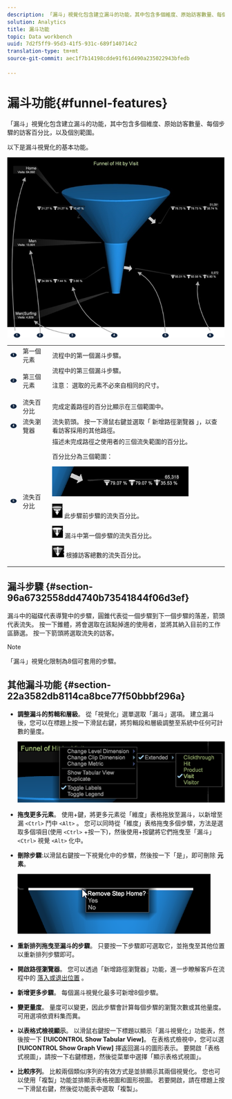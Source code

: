 ```yaml
---
description: 「漏斗」視覺化包含建立漏斗的功能，其中包含多個維度、原始訪客數量、每個步驟的訪客百分比，以及個別範圍。
solution: Analytics
title: 漏斗功能
topic: Data workbench
uuid: 7d2f5ff9-95d3-41f5-931c-689f140714c2
translation-type: tm+mt
source-git-commit: aec1f7b14198cdde91f61d490a235022943bfedb

---
```



# 漏斗功能{#funnel-features}

「漏斗」視覺化包含建立漏斗的功能，其中包含多個維度、原始訪客數量、每個步驟的訪客百分比，以及個別範圍。

以下是漏斗視覺化的基本功能。

![](assets/funnel_visualization_capture.png)

<table id="table_49A08740CEE74D64B6F9C37CD91F1AE5"> 
 <tbody> 
  <tr> 
   <td colname="col01"> <img id="image_0C1701833FE049708CE38ADEB5EC7EEF" src="assets/funnel_visualization_capture_1.png" /> </td> 
   <td colname="col1"> 第一個元素 </td> 
   <td colname="col2"> 流程中的第一個漏斗步驟。 </td> 
  </tr> 
  <tr> 
   <td colname="col01"> <img id="image_EF8AF94D833B4A249959B76F8FAF2318" src="assets/funnel_visualization_capture_2.png" /> </td> 
   <td colname="col1"> 第三個元素 </td> 
   <td colname="col2">流程中的第三個漏斗步驟。 <p><p>注意： 選取的元素不必來自相同的尺寸。 </p></p></td> 
  </tr> 
  <tr> 
   <td colname="col01"> <img id="image_F3C5130B52234FAC9DEB50279F94FF90" src="assets/funnel_visualization_capture_3.png" /> </td> 
   <td colname="col1"> 流失百分比 </td> 
   <td colname="col2"> 完成定義路徑的百分比顯示在三個範圍中。 </td> 
  </tr> 
  <tr> 
   <td colname="col01"> <img id="image_3F030396CEB14528980F5B965113BD36" src="assets/funnel_visualization_capture_4.png" /> </td> 
   <td colname="col1"> 流失瀏覽器 </td> 
   <td colname="col2">流失箭頭。 按一下滑鼠右鍵並選取「 <span class="uicontrol"> 新增路徑瀏覽器</span> 」，以查看訪客採用的其他路徑。 </td> 
  </tr> 
  <tr> 
   <td colname="col01"> <img id="image_0DA7567BDBDF4BEF9CA840D2F88A414E" src="assets/funnel_visualization_capture_5.png" /> </td> 
   <td colname="col1"> 流失百分比 </td> 
   <td colname="col2">描述未完成路徑之使用者的三個流失範圍的百分比。 <p>百分比分為三個範圍： </p><p><img id="image_B85C46DDF12C41D5BF213D5F9DC04967" placement="break" src="assets/funnel_path_browser_5.png" /></p><p><img id="image_BC37007D7B4B425C8F87905CE68F0114" src="assets/funnel_path_browser_6.png" /> 此步驟前步驟的流失百分比。 </p><p><img id="image_B10866B083424360AFF1B19E836A94CF" src="assets/funnel_path_browser_7.png" /> 漏斗中第一個步驟的流失百分比。 </p><p><img id="image_19B9AE916B584E18A82F5D5E10674414" src="assets/funnel_path_browser_8.png" /> 根據訪客總數的流失百分比。 </p></td> 
  </tr> 
 </tbody> 
</table>

## 漏斗步驟 {#section-96a6732558dd4740b73541844f06d3ef}

漏斗中的磁碟代表導覽中的步驟，圓錐代表從一個步驟到下一個步驟的落差，箭頭代表流失。 按一下錐體，將會選取在該點掉進的使用者，並將其納入目前的工作區篩選。 按一下箭頭將選取流失的訪客。

>[!NOTE]
>
>「漏斗」視覺化限制為8個可套用的步驟。

## 其他漏斗功能 {#section-22a3582db8114ca8bce77f50bbbf296a}

* **調整漏斗的剪輯和層級**。 從「視覺化」選單選取「漏斗」選項。 建立漏斗後，您可以在標題上按一下滑鼠右鍵，將剪輯段和層級調整至系統中任何可計數的量度。

   ![](assets/funnel_path_browser_9.png)

* **拖曳更多元素**。 使用+鍵，將更多元素從「維度」表格拖放至漏斗，以新增至漏 `<Ctrl>` 鬥中 `<Alt>` 。 您可以同時從「維度」表格拖曳多個步驟，方法是選取多個項目(使用 `<Ctrl>` +按一下)，然後使用+按鍵將它們拖曳至「漏斗」 `<Ctrl>` 視覺 `<Alt>` 化中。
* **刪除步驟**:以滑鼠右鍵按一下視覺化中的步驟，然後按一下「是」，即可刪除 **元素**。

   ![](assets/funnel_path_browser_4.png)

* **重新排列拖曳至漏斗的步驟**。 只要按一下步驟即可選取它，並拖曳至其他位置以重新排列步驟即可。
* **開啟路徑瀏覽器**。 您可以透過「新增路徑瀏覽器」功能，進一步瞭解客戶在流程中的 [落入或退出位置](../../../../home/c-get-started/c-analysis-vis/c-funnel-visualization/c-path-browser-funnel.md#concept-b0cedf7a28ae422696ded1258c9a4119) 。

* **新增更多步驟**。 每個漏斗視覺化最多可新增8個步驟。
* **變更量度**。 量度可以變更，因此步驟會計算每個步驟的瀏覽次數或其他量度。 可用選項依資料集而異。
* **以表格式檢視顯示**。 以滑鼠右鍵按一下標題以顯示「漏斗視覺化」功能表，然後按一下 **[!UICONTROL Show Tabular View]**。 在表格式檢視中，您可以選 **[!UICONTROL Show Graph View]** 擇返回漏斗的圖形表示。 要開啟「表格式視圖」，請按一下右鍵標題，然後從菜單中選擇「顯示表格式視圖」。

* **比較序列**。 比較兩個類似序列的有效方式是並排顯示其兩個視覺化。 您也可以使用「複製」功能並排顯示表格視圖和圖形視圖。 若要開啟，請在標題上按一下滑鼠右鍵，然後從功能表中選取「複製」。
